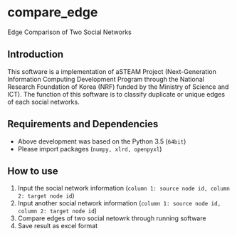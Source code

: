 # compare_edge
Edge Comparison of Two Social Networks

## Introduction

This software is a implementation of aSTEAM Project (Next-Generation Information Computing Development Program through the National Research Foundation of Korea (NRF) funded by the Ministry of Science and ICT). The function of this software is to classify duplicate or unique edges of each social networks.

## Requirements and Dependencies
* Above development was based on the Python 3.5 (`64bit`)
* Please import packages (`numpy, xlrd, openpyxl`)

## How to use
  1. Input the social network information (`column 1: source node id, column 2: target node id`) 
  1. Input another social network information (`column 1: source node id, column 2: target node id`) 
  2. Compare edges of two social netowrk through running software
  4. Save result as excel format
